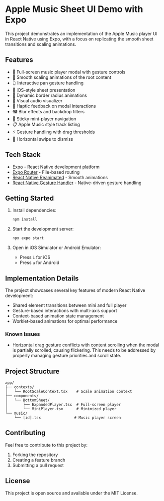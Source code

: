 # Apple Music Sheet UI Demo with Expo

This project demonstrates an implementation of the Apple Music player UI in React Native using Expo, with a focus on replicating the smooth sheet transitions and scaling animations.

## Features

- 🎵 Full-screen music player modal with gesture controls
- 🔄 Smooth scaling animations of the root content
- 👆 Interactive pan gesture handling
- 📱 iOS-style sheet presentation
- 🎨 Dynamic border radius animations
- 🌟 Visual audio visualizer
- 💫 Haptic feedback on modal interactions
- 🖼️ Blur effects and backdrop filters
- 📱 Sticky mini-player navigation
- 📋 Apple Music style track listing
- ⚡ Gesture handling with drag thresholds
- 🔄 Horizontal swipe to dismiss

## Tech Stack

- [Expo](https://expo.dev) - React Native development platform
- [Expo Router](https://docs.expo.dev/router/introduction) - File-based routing
- [React Native Reanimated](https://docs.swmansion.com/react-native-reanimated/) - Smooth animations
- [React Native Gesture Handler](https://docs.swmansion.com/react-native-gesture-handler/) - Native-driven gesture handling

## Getting Started

1. Install dependencies:

   ```bash
   npm install
   ```

2. Start the development server:

   ```bash
   npx expo start
   ```

3. Open in iOS Simulator or Android Emulator:
   - Press `i` for iOS
   - Press `a` for Android

## Implementation Details

The project showcases several key features of modern React Native development:

- Shared element transitions between mini and full player
- Gesture-based interactions with multi-axis support
- Context-based animation state management
- Worklet-based animations for optimal performance

### Known Issues

- Horizontal drag gesture conflicts with content scrolling when the modal is partially scrolled, causing flickering. This needs to be addressed by properly managing gesture priorities and scroll state.

## Project Structure

```
app/
├── contexts/
│   └── RootScaleContext.tsx    # Scale animation context
├── components/
│   └── BottomSheet/
│       ├── ExpandedPlayer.tsx  # Full-screen player
│       └── MiniPlayer.tsx      # Minimized player
└── music/
    └── [id].tsx               # Music player screen
```

## Contributing

Feel free to contribute to this project by:

1. Forking the repository
2. Creating a feature branch
3. Submitting a pull request

## License

This project is open source and available under the MIT License.
